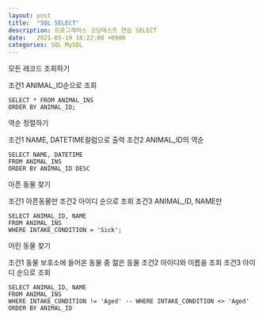 ```yaml
---
layout: post
title:  "SQL SELECT"
description: 프로그래머스 코딩테스트 연습 SELECT
date:   2021-05-19 18:22:00 +0900
categories: SQL MySQL
---
```

모든 레코드 조회하기

조건1 ANIMAL_ID순으로 조회

```
SELECT * FROM ANIMAL_INS
ORDER BY ANIMAL_ID;
```

역순 정렬하기

조건1 NAME, DATETIME컬럼으로 출력
조건2 ANIMAL_ID의 역순

```
SELECT NAME, DATETIME
FROM ANIMAL_INS
ORDER BY ANIMAL_ID DESC
```

아픈 동물 찾기

조건1 아픈동물만
조건2 아이디 순으로 조회
조건3 ANIMAL_ID, NAME만

```
SELECT ANIMAL_ID, NAME
FROM ANIMAL_INS
WHERE INTAKE_CONDITION = 'Sick';
```

어린 동물 찾기

조건1 동물 보호소에 들어온 동물 중 젊은 동물
조건2 아이디와 이름을 조회
조건3 아이디 순으로 조회

```
SELECT ANIMAL_ID, NAME
FROM ANIMAL_INS
WHERE INTAKE_CONDITION != 'Aged' -- WHERE INTAKE_CONDITION <> 'Aged'
ORDER BY ANIMAL_ID
```